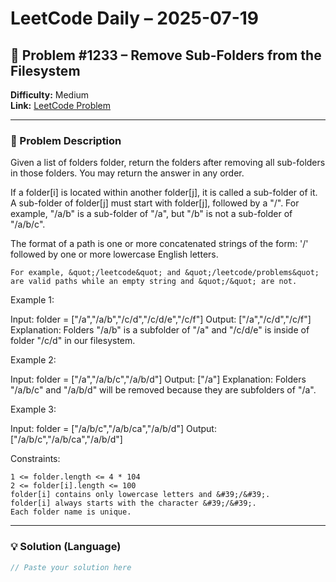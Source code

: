 # LeetCode Daily – 2025-07-19

## 🧠 Problem #1233 – **Remove Sub-Folders from the Filesystem**
**Difficulty:** Medium  
**Link:** [LeetCode Problem](https://leetcode.com/problems/remove-sub-folders-from-the-filesystem)

---

### 📝 Problem Description

Given a list of folders folder, return the folders after removing all sub-folders in those folders. You may return the answer in any order.

If a folder[i] is located within another folder[j], it is called a sub-folder of it. A sub-folder of folder[j] must start with folder[j], followed by a &quot;/&quot;. For example, &quot;/a/b&quot; is a sub-folder of &quot;/a&quot;, but &quot;/b&quot; is not a sub-folder of &quot;/a/b/c&quot;.

The format of a path is one or more concatenated strings of the form: &#39;/&#39; followed by one or more lowercase English letters.


	For example, &quot;/leetcode&quot; and &quot;/leetcode/problems&quot; are valid paths while an empty string and &quot;/&quot; are not.


 
Example 1:


Input: folder = [&quot;/a&quot;,&quot;/a/b&quot;,&quot;/c/d&quot;,&quot;/c/d/e&quot;,&quot;/c/f&quot;]
Output: [&quot;/a&quot;,&quot;/c/d&quot;,&quot;/c/f&quot;]
Explanation: Folders &quot;/a/b&quot; is a subfolder of &quot;/a&quot; and &quot;/c/d/e&quot; is inside of folder &quot;/c/d&quot; in our filesystem.


Example 2:


Input: folder = [&quot;/a&quot;,&quot;/a/b/c&quot;,&quot;/a/b/d&quot;]
Output: [&quot;/a&quot;]
Explanation: Folders &quot;/a/b/c&quot; and &quot;/a/b/d&quot; will be removed because they are subfolders of &quot;/a&quot;.


Example 3:


Input: folder = [&quot;/a/b/c&quot;,&quot;/a/b/ca&quot;,&quot;/a/b/d&quot;]
Output: [&quot;/a/b/c&quot;,&quot;/a/b/ca&quot;,&quot;/a/b/d&quot;]


 
Constraints:


	1 <= folder.length <= 4 * 104
	2 <= folder[i].length <= 100
	folder[i] contains only lowercase letters and &#39;/&#39;.
	folder[i] always starts with the character &#39;/&#39;.
	Each folder name is unique.

---

### 💡 Solution (Language)

```cpp
// Paste your solution here
